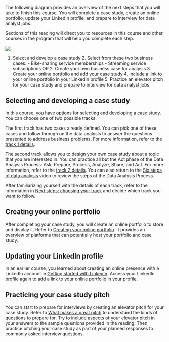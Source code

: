 The following diagram provides an overview of the next steps that you will take to finish this course. You will complete a case study, create an online portfolio, update your LinkedIn profile, and prepare to interview for data analyst jobs. 

Sections of this reading will direct you to resources in this course and other courses in the program that will help you complete each step.

![](https://i.imgur.com/ZZxUUYX.png)


1. Select and develop a case study 2. Select from these two business cases: - Bike-sharing service memberships - Streaming service subscriptions OR 2. Create your own business case for analysis 3. Create your online portfolio and add your case study 4. Include a link to your online portfolio in your LinkedIn profile 5. Practice an elevator pitch for your case study and prepare to interview for data analyst jobs

## Selecting and developing a case study

In this course, you have options for selecting and developing a case study. You can choose one of two possible tracks. 

The first track has two cases already defined. You can pick one of these cases and follow through on the data analysis to answer the questions presented to address business problems. For more information, refer to the [track 1 details](https://www.coursera.org/learn/google-data-analytics-capstone/supplement/bY66y/track-1-details "This link takes you to the details about Track 1: On the job."). 

The second track allows you to design your own case study about a topic that you are interested in. You can practice all but the Act phase of the Data Analysis Process: Ask, Prepare, Process, Analyze, Share, and Act. For more information, refer to the [track 2 details](https://www.coursera.org/learn/google-data-analytics-capstone/supplement/zbwbs/track-2-details "This link takes you to the details for Track 2: Choose your own adventure. "). You can also return to the [Six steps of data analysis](https://www.coursera.org/learn/foundations-data/lecture/JjA1f/six-steps-of-data-analysis) video to review the steps of the Data Analysis Process.

After familiarizing yourself with the details of each track, refer to the information in [Next steps: choosing your track](https://www.coursera.org/learn/google-data-analytics-capstone/supplement/NTV8r/next-steps-choosing-your-track "This link takes you to further information to guide you about choosing your track.") and decide which track you want to follow.

## Creating your online portfolio

After completing your case study, you will create an online portfolio to store and display it. Refer to [Creating your online portfolio](https://www.coursera.org/learn/google-data-analytics-capstone/supplement/m86c7/creating-your-online-portfolio "This link takes you to information about creating your online portfolio as part of this course."). It provides an overview of platforms that can potentially host your portfolio and case study. 

## Updating your LinkedIn profile

In an earlier course, you learned about creating an online presence with a LinkedIn account in [Getting started with LinkedIn](https://www.coursera.org/learn/data-preparation/supplement/3QDa4/getting-started-with-linkedin). Access your LinkedIn profile again to add a link to your online portfolio in your profile.

## Practicing your case study pitch

You can start to prepare for interviews by creating an elevator pitch for your case study. Refer to [What makes a great pitch](https://www.coursera.org/learn/google-data-analytics-capstone/supplement/y5U2D/what-makes-a-great-pitch "This link takes you to sample interview questions for you to practice.") to understand the kinds of questions to prepare for. Try to include aspects of your elevator pitch in your answers to the sample questions provided in the reading. Then, practice pitching your case study as part of your planned responses to commonly asked interview questions.